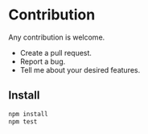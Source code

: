 # Contribution

Any contribution is welcome.

- Create a pull request.
- Report a bug.
- Tell me about your desired features.

## Install

```bash
npm install
npm test
```
